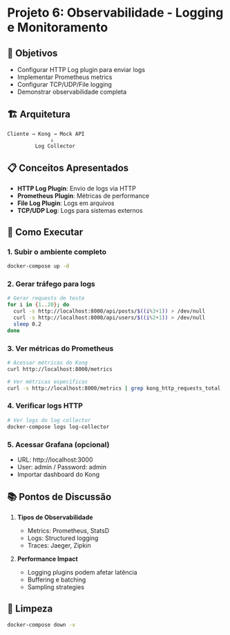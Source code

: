 # Projeto 6: Observabilidade - Logging e Monitoramento

## 🎯 Objetivos
- Configurar HTTP Log plugin para enviar logs
- Implementar Prometheus metrics
- Configurar TCP/UDP/File logging
- Demonstrar observabilidade completa

## 🏗️ Arquitetura
```
Cliente → Kong → Mock API
              ↓
         Log Collector
```

## 📋 Conceitos Apresentados
- **HTTP Log Plugin**: Envio de logs via HTTP
- **Prometheus Plugin**: Métricas de performance
- **File Log Plugin**: Logs em arquivos
- **TCP/UDP Log**: Logs para sistemas externos

## 🚀 Como Executar

### 1. Subir o ambiente completo
```bash
docker-compose up -d
```

### 2. Gerar tráfego para logs
```bash
# Gerar requests de teste
for i in {1..20}; do
  curl -s http://localhost:8000/api/posts/$((i%3+1)) > /dev/null
  curl -s http://localhost:8000/api/users/$((i%2+1)) > /dev/null
  sleep 0.2
done
```

### 3. Ver métricas do Prometheus
```bash
# Acessar métricas do Kong
curl http://localhost:8000/metrics

# Ver métricas específicas
curl -s http://localhost:8000/metrics | grep kong_http_requests_total
```

### 4. Verificar logs HTTP
```bash
# Ver logs do log collector
docker-compose logs log-collector
```

### 5. Acessar Grafana (opcional)
- URL: http://localhost:3000
- User: admin / Password: admin
- Importar dashboard do Kong

## 📚 Pontos de Discussão

1. **Tipos de Observabilidade**
   - Metrics: Prometheus, StatsD
   - Logs: Structured logging
   - Traces: Jaeger, Zipkin

2. **Performance Impact**
   - Logging plugins podem afetar latência
   - Buffering e batching
   - Sampling strategies

## 🧹 Limpeza
```bash
docker-compose down -v
```
